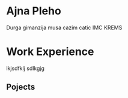  # Ajna Pleho
  Durga gimanzija
  musa cazim catic
  IMC KREMS

# Work Experience
  lkjsdfklj
  sdlkgjg

## Pojects
